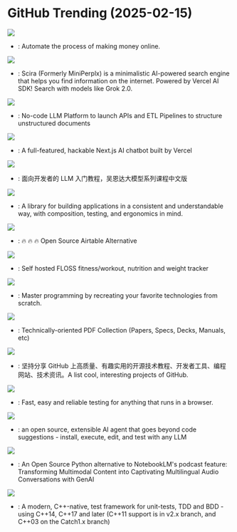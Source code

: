 # GitHub Trending (2025-02-15)

![](https://img.shields.io/badge/Python-New%20348-green?style=flat-square&logo=appveyor)
- [](https://github.comundefined): Automate the process of making money online.

![](https://img.shields.io/badge/TypeScript-New%20353-green?style=flat-square&logo=appveyor)
- [](https://github.comundefined): Scira (Formerly MiniPerplx) is a minimalistic AI-powered search engine that helps you find information on the internet. Powered by Vercel AI SDK! Search with models like Grok 2.0.

![](https://img.shields.io/badge/Python-New%20170-green?style=flat-square&logo=appveyor)
- [](https://github.comundefined): No-code LLM Platform to launch APIs and ETL Pipelines to structure unstructured documents

![](https://img.shields.io/badge/TypeScript-New%20119-green?style=flat-square&logo=appveyor)
- [](https://github.comundefined): A full-featured, hackable Next.js AI chatbot built by Vercel

![](https://img.shields.io/badge/Jupyter%20Notebook-New%2047-green?style=flat-square&logo=appveyor)
- [](https://github.comundefined): 面向开发者的 LLM 入门教程，吴恩达大模型系列课程中文版

![](https://img.shields.io/badge/Swift-New%2023-green?style=flat-square&logo=appveyor)
- [](https://github.comundefined): A library for building applications in a consistent and understandable way, with composition, testing, and ergonomics in mind.

![](https://img.shields.io/badge/TypeScript-New%2051-green?style=flat-square&logo=appveyor)
- [](https://github.comundefined): 🔥 🔥 🔥 Open Source Airtable Alternative

![](https://img.shields.io/badge/Python-New%20106-green?style=flat-square&logo=appveyor)
- [](https://github.comundefined): Self hosted FLOSS fitness/workout, nutrition and weight tracker

![](https://img.shields.io/badge/Markdown-New%20700-green?style=flat-square&logo=appveyor)
- [](https://github.comundefined): Master programming by recreating your favorite technologies from scratch.

![](https://img.shields.io/badge/HTML-New%2051-green?style=flat-square&logo=appveyor)
- [](https://github.comundefined): Technically-oriented PDF Collection (Papers, Specs, Decks, Manuals, etc)

![](https://img.shields.io/badge/none-New%20234-green?style=flat-square&logo=appveyor)
- [](https://github.comundefined): 坚持分享 GitHub 上高质量、有趣实用的开源技术教程、开发者工具、编程网站、技术资讯。A list cool, interesting projects of GitHub.

![](https://img.shields.io/badge/JavaScript-New%20145-green?style=flat-square&logo=appveyor)
- [](https://github.comundefined): Fast, easy and reliable testing for anything that runs in a browser.

![](https://img.shields.io/badge/Rust-New%2091-green?style=flat-square&logo=appveyor)
- [](https://github.comundefined): an open source, extensible AI agent that goes beyond code suggestions - install, execute, edit, and test with any LLM

![](https://img.shields.io/badge/Python-New%2023-green?style=flat-square&logo=appveyor)
- [](https://github.comundefined): An Open Source Python alternative to NotebookLM's podcast feature: Transforming Multimodal Content into Captivating Multilingual Audio Conversations with GenAI

![](https://img.shields.io/badge/C%2B%2B-New%2017-green?style=flat-square&logo=appveyor)
- [](https://github.comundefined): A modern, C++-native, test framework for unit-tests, TDD and BDD - using C++14, C++17 and later (C++11 support is in v2.x branch, and C++03 on the Catch1.x branch)

